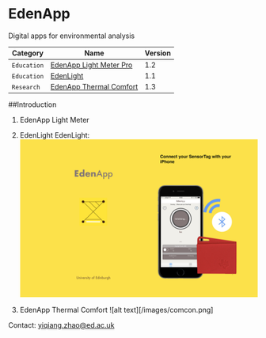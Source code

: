 # EdenApp
Digital apps for environmental analysis

| Category        | Name          | Version  |
| -------------   |----------------| -----|
| `Education`     | [EdenApp Light Meter Pro](https://apps.apple.com/gb/app/edenapp-light-meter-pro/id1301790579) | 1.2 |
| `Education`     | [EdenLight](https://apps.apple.com/gb/app/edenlight/id1171769299)      |   1.1 |
| `Research` | [EdenApp Thermal Comfort](https://apps.apple.com/gb/app/comcon-thermal-comfort/id1444880895)     |    1.3 |

##Introduction
1. EdenApp Light Meter


2. EdenLight
EdenLight:
![alt text](/images/edenlight.png)

3. EdenApp Thermal Comfort
![alt text][/images/comcon.png]


Contact: yiqiang.zhao@ed.ac.uk


